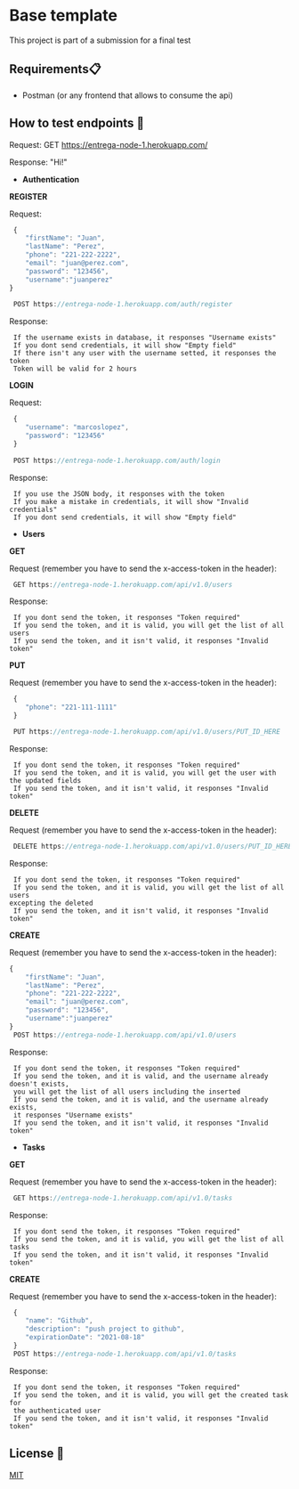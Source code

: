 # Base template 

This project is part of a submission for a final test

## Requirements📋
- Postman (or any frontend that allows to consume the api)

## How to test endpoints 🚀

Request: GET https://entrega-node-1.herokuapp.com/

Response: "Hi!"

- **Authentication**

**REGISTER**

Request:
``` javascript
 {
    "firstName": "Juan",
    "lastName": "Perez",
    "phone": "221-222-2222",
    "email": "juan@perez.com",
    "password": "123456",
    "username":"juanperez"
}
    
 POST https://entrega-node-1.herokuapp.com/auth/register
```

Response:  
```   
 If the username exists in database, it responses "Username exists"
 If you dont send credentials, it will show "Empty field"
 If there isn't any user with the username setted, it responses the token
 Token will be valid for 2 hours
``` 

**LOGIN**

Request:
```javascript
 {
    "username": "marcoslopez",
    "password": "123456"
 }
    
 POST https://entrega-node-1.herokuapp.com/auth/login
```

Response:  
 ```   
  If you use the JSON body, it responses with the token
  If you make a mistake in credentials, it will show "Invalid credentials"
  If you dont send credentials, it will show "Empty field" 
```

- **Users**

**GET**

Request (remember you have to send the x-access-token in the header):
```javascript
 GET https://entrega-node-1.herokuapp.com/api/v1.0/users
```

Response:  
 ```   
  If you dont send the token, it responses "Token required"
  If you send the token, and it is valid, you will get the list of all users
  If you send the token, and it isn't valid, it responses "Invalid token" 
```

**PUT**

Request (remember you have to send the x-access-token in the header):
```javascript
 {
    "phone": "221-111-1111"
 } 

 PUT https://entrega-node-1.herokuapp.com/api/v1.0/users/PUT_ID_HERE
```

Response:  
 ```   
  If you dont send the token, it responses "Token required"
  If you send the token, and it is valid, you will get the user with the updated fields
  If you send the token, and it isn't valid, it responses "Invalid token" 
```

**DELETE**

Request (remember you have to send the x-access-token in the header):
```javascript
 DELETE https://entrega-node-1.herokuapp.com/api/v1.0/users/PUT_ID_HERE
```

Response:  
 ```   
  If you dont send the token, it responses "Token required"
  If you send the token, and it is valid, you will get the list of all users 
excepting the deleted
  If you send the token, and it isn't valid, it responses "Invalid token" 
```

**CREATE**

Request (remember you have to send the x-access-token in the header):
```javascript
{
    "firstName": "Juan",
    "lastName": "Perez",
    "phone": "221-222-2222",
    "email": "juan@perez.com",
    "password": "123456",
    "username":"juanperez"
}
 POST https://entrega-node-1.herokuapp.com/api/v1.0/users
```

Response:  
 ```   
  If you dont send the token, it responses "Token required"
  If you send the token, and it is valid, and the username already doesn't exists, 
  you will get the list of all users including the inserted
  If you send the token, and it is valid, and the username already exists, 
  it responses "Username exists"
  If you send the token, and it isn't valid, it responses "Invalid token" 
```

- **Tasks**

**GET**

Request (remember you have to send the x-access-token in the header):
```javascript
 GET https://entrega-node-1.herokuapp.com/api/v1.0/tasks
```

Response:  
 ```   
  If you dont send the token, it responses "Token required"
  If you send the token, and it is valid, you will get the list of all tasks
  If you send the token, and it isn't valid, it responses "Invalid token" 
```

**CREATE**

Request (remember you have to send the x-access-token in the header):
```javascript
 { 
    "name": "Github",
    "description": "push project to github",
    "expirationDate": "2021-08-18"
 }
 POST https://entrega-node-1.herokuapp.com/api/v1.0/tasks
```

Response:  
 ```   
  If you dont send the token, it responses "Token required"
  If you send the token, and it is valid, you will get the created task for 
  the authenticated user
  If you send the token, and it isn't valid, it responses "Invalid token" 
```

## License 📄
[MIT](https://choosealicense.com/licenses/mit/)